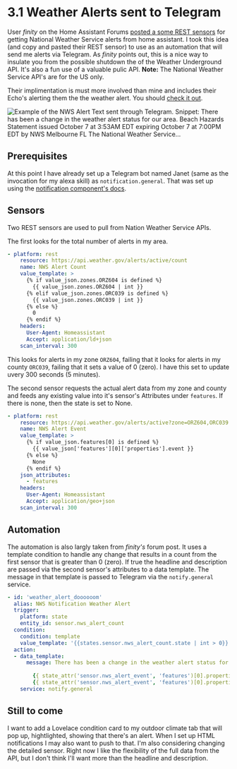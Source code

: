 # 3.1 Weather Alerts sent to Telegram

User _finity_ on the Home Assistant Forums [posted a some REST sensors](https://community.home-assistant.io/t/severe-weather-alerts-from-the-us-national-weather-service/71853/11) for getting National Weather Service alerts from home assistant. I took this idea (and copy and pasted their REST sensor) to use as an automation that will send me alerts via Telegram. As _finity_ points out, this is a nice way to insulate you from the possible shutdown the of the Weather Underground API. It's also a fun use of a valuable pulic API. **Note:** The National Weather Service API's are for the US only.

Their implimentation is must more involved than mine and includes their Echo's alerting them the the weather alert. You should [check it out](https://community.home-assistant.io/t/severe-weather-alerts-from-the-us-national-weather-service/71853/11).

![Example of the NWS Alert Text sent through Telegram. Snippet: There has been a change in the weather alert status for our area.
Beach Hazards Statement issued October 7 at 3:53AM EDT expiring October 7 at 7:00PM EDT by NWS Melbourne FL The National Weather Service...](images/3.1-1_telegram-example.png)

## Prerequisites

At this point I have already set up a Telegram bot named Janet (same as the invocation for my alexa skill)  as `notification.general`. That was set up using the [notification component's docs](https://www.home-assistant.io/components/notify.telegram/).

## Sensors

Two REST sensors are used to pull from Nation Weather Service APIs.

The first looks for the total number of alerts in my area.

```YAML
- platform: rest
    resource: https://api.weather.gov/alerts/active/count
    name: NWS Alert Count
    value_template: >
      {% if value_json.zones.ORZ604 is defined %}
        {{ value_json.zones.ORZ604 | int }}
      {% elif value_json.zones.ORC039 is defined %}
        {{ value_json.zones.ORC039 | int }}
      {% else %}
        0
      {% endif %}
    headers:
      User-Agent: Homeassistant
      Accept: application/ld+json
    scan_interval: 300
```

This looks for alerts in my zone `ORZ604`, failing that it looks for alerts in my county `ORC039`, failing that it sets a value of 0 (zero). I have this set to update uvery 300 seconds (5 minutes).

The second sensor requests the actual alert data from my zone and county and feeds any existing value into it's sensor's Attributes under `features`. If there is none, then the state is set to None.

```YAML
- platform: rest
    resource: https://api.weather.gov/alerts/active?zone=ORZ604,ORC039
    name: NWS Alert Event
    value_template: >
      {% if value_json.features[0] is defined %}
        {{ value_json['features'][0]['properties'].event }}
      {% else %}
        None
      {% endif %}
    json_attributes:
      - features
    headers:
      User-Agent: Homeassistant
      Accept: application/geo+json
    scan_interval: 300
```

## Automation

The automation is also largly taken from _finity's_ forum post. It uses a template condition to handle any change that results in a count from the first sensor that is greater than 0 (zero). If true the headline and description are passed via the second sensor's attributes to a data template. The message in that template is passed to Telegram via the `notify.general` service.

```YAML
- id: 'weather_alert_doooooom'
  alias: NWS Notification Weather Alert
  trigger:
    platform: state
    entity_id: sensor.nws_alert_count
  condition:
    condition: template
    value_template: '{{states.sensor.nws_alert_count.state | int > 0}}'
  action:
  - data_template:
      message: There has been a change in the weather alert status for our area.
      
        {{ state_attr('sensor.nws_alert_event', 'features')[0].properties.headline }}
        {{ state_attr('sensor.nws_alert_event', 'features')[0].properties.description }}
    service: notify.general
```

## Still to come

I want to add a Lovelace condition card to my outdoor climate tab that will pop up, hightlighted, showing that there's an alert. When I set up HTML notifications I may also want to push to that. I'm also considering changing the detailed sensor. Right now I like the flexibility of the full data from the API, but I don't think I'll want more than the headline and description.